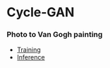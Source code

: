 # Cycle-GAN
### Photo to Van Gogh painting
* [Training](notebooks/training.ipynb)
* [Inference](notebooks/inference.ipynb)